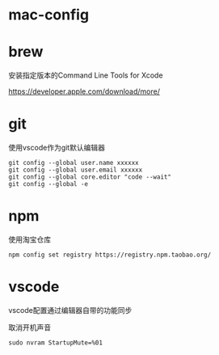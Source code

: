 # mac-config

# brew
安装指定版本的Command Line Tools for Xcode

https://developer.apple.com/download/more/

# git
使用vscode作为git默认编辑器
```
git config --global user.name xxxxxx  
git config --global user.email xxxxxx 
git config --global core.editor "code --wait"
git config --global -e
```

# npm
使用淘宝仓库
```
npm config set registry https://registry.npm.taobao.org/
```

# vscode
vscode配置通过编辑器自带的功能同步




取消开机声音
```
sudo nvram StartupMute=%01
```

